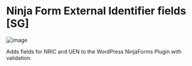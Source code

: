# Ninja Form External Identifier fields [SG]

![image](https://github.com/weihao-Tey/ninjaforms-validation/assets/142696206/0c015699-7ca3-4123-8980-7fd8c0ae6b73)

Adds fields for NRIC and UEN to the WordPress NinjaForms Plugin with validation.
